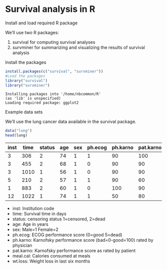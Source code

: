 
Survival analysis in R
=========================
Install and load required R package

We’ll use two R packages:

1. survival for computing survival analyses
2. survminer for summarizing and visualizing the results of survival analysis

Install the packages




```R
install.packages(c("survival", "survminer"))
#Load the packages
library("survival")
library("survminer")

```

    Installing packages into '/home/nbcommon/R'
    (as 'lib' is unspecified)
    Loading required package: ggplot2


Example data sets

We’ll use the lung cancer data available in the survival package.





```R
data("lung")
head(lung)
```


<table>
<thead><tr><th>inst</th><th>time</th><th>status</th><th>age</th><th>sex</th><th>ph.ecog</th><th>ph.karno</th><th>pat.karno</th><th>meal.cal</th><th>wt.loss</th></tr></thead>
<tbody>
	<tr><td> 3  </td><td> 306</td><td>2   </td><td>74  </td><td>1   </td><td>1   </td><td> 90 </td><td>100 </td><td>1175</td><td>NA  </td></tr>
	<tr><td> 3  </td><td> 455</td><td>2   </td><td>68  </td><td>1   </td><td>0   </td><td> 90 </td><td> 90 </td><td>1225</td><td>15  </td></tr>
	<tr><td> 3  </td><td>1010</td><td>1   </td><td>56  </td><td>1   </td><td>0   </td><td> 90 </td><td> 90 </td><td>  NA</td><td>15  </td></tr>
	<tr><td> 5  </td><td> 210</td><td>2   </td><td>57  </td><td>1   </td><td>1   </td><td> 90 </td><td> 60 </td><td>1150</td><td>11  </td></tr>
	<tr><td> 1  </td><td> 883</td><td>2   </td><td>60  </td><td>1   </td><td>0   </td><td>100 </td><td> 90 </td><td>  NA</td><td> 0  </td></tr>
	<tr><td>12  </td><td>1022</td><td>1   </td><td>74  </td><td>1   </td><td>1   </td><td> 50 </td><td> 80 </td><td> 513</td><td> 0  </td></tr>
</tbody>
</table>



* inst: Institution code
* time: Survival time in days
* status: censoring status 1=censored, 2=dead
* age: Age in years
* sex: Male=1 Female=2
* ph.ecog: ECOG performance score (0=good 5=dead)
* ph.karno: Karnofsky performance score (bad=0-good=100) rated by physician
* pat.karno: Karnofsky performance score as rated by patient
* meal.cal: Calories consumed at meals
* wt.loss: Weight loss in last six months
